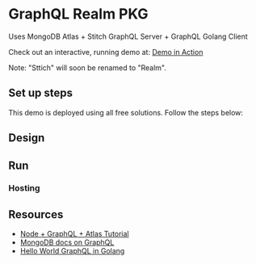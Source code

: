 # GraphQL Realm PKG
Uses MongoDB Atlas + Stitch GraphQL Server + GraphQL Golang Client

Check out an interactive, running demo at: [Demo in Action](graphqlserver-lrnqt.mongodbstitch.com)

Note: "Sttich" will soon be renamed to "Realm".


## Set up steps

This demo is deployed using all free solutions. Follow the steps below:



## Design




## Run


### Hosting

## Resources

- [Node + GraphQL + Atlas Tutorial](https://github.com/mongodb-appeng/taskit)
- [MongoDB docs on GraphQL](https://docs.mongodb.com/stitch/graphql/)
- [Hello World GraphQL in Golang](https://github.com/graphql-go/graphql/tree/master/examples/hello-world)
